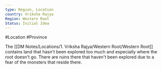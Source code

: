```yaml
---
type: Region, Location
country: Vriksha Rajya
Region: Western Root
Status: Initial Idea
---
```


#Location #Province 

The [[DM Notes/Locations/1. Vriksha Rajya/Western Root/Western Root]] contains land that hasn't been explored too much and especially where the root doesn't go. There are ruins there that haven't been explored due to a fear of the monsters that reside there. 



